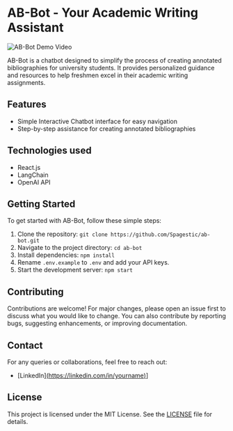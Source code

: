 # AB-Bot - Your Academic Writing Assistant

![AB-Bot Demo Video](https://github.com/Spagestic/ab-bot/assets/20869942/2714c496-39a9-400e-b191-41d3bb0af5af)

AB-Bot is a chatbot designed to simplify the process of creating annotated bibliographies for university students. It provides personalized guidance and resources to help freshmen excel in their academic writing assignments.


## Features

- Simple Interactive Chatbot interface for easy navigation
- Step-by-step assistance for creating annotated bibliographies

## Technologies used

- React.js
- LangChain
- OpenAI API

## Getting Started

To get started with AB-Bot, follow these simple steps:

1. Clone the repository: `git clone https://github.com/Spagestic/ab-bot.git`
2. Navigate to the project directory: `cd ab-bot`
3. Install dependencies: `npm install`
4. Rename `.env.example` to `.env` and add your API keys.
5. Start the development server: `npm start`

## Contributing

Contributions are welcome! For major changes, please open an issue first to discuss what you would like to change. You can also contribute by reporting bugs, suggesting enhancements, or improving documentation.

## Contact

For any queries or collaborations, feel free to reach out:

- [LinkedIn][(https://linkedin.com/in/yourname)](https://www.linkedin.com/in/vishalginni/details/experience/)]

## License

This project is licensed under the MIT License. See the [LICENSE](LICENSE) file for details.
